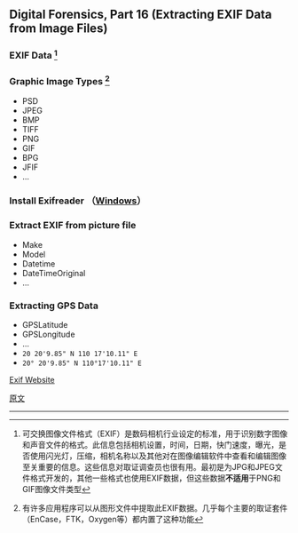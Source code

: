 ## Digital Forensics, Part 16 (Extracting EXIF Data from Image Files)

### EXIF Data [^1]

### Graphic Image Types [^2]

- PSD
- JPEG
- BMP
- TIFF
- PNG
- GIF
- BPG
- JFIF
- ...

### Install Exifreader （[Windows](http://www.takenet.or.jp/~ryuuji/minisoft/exifread/english/)）

### Extract EXIF from picture  file

- Make
- Model
- Datetime
- DateTimeOriginal
- ...

### Extracting GPS Data

- GPSLatitude
- GPSLongitude
- ...
- `20 20'9.85" N 110 17'10.11" E`
- `20° 20'9.85" N 110°17'10.11" E`

[Exif Website](https://exif.tuchong.com/)



[原文](https://null-byte.wonderhowto.com/how-to/hack-like-pro-digital-forensics-for-aspiring-hacker-part-16-extracting-exif-data-from-image-files-0170128/)

---

[^1]: 可交换图像文件格式（EXIF）是数码相机行业设定的标准，用于识别数字图像和声音文件的格式。此信息包括相机设置，时间，日期，快门速度，曝光，是否使用闪光灯，压缩，相机名称以及其他对在图像编辑软件中查看和编辑图像至关重要的信息。这些信息对取证调查员也很有用。最初是为JPG和JPEG文件格式开发的，其他一些格式也使用EXIF数据，但这些数据**不适用**于PNG和GIF图像文件类型
[^2]: 有许多应用程序可以从图形文件中提取此EXIF数据。几乎每个主要的取证套件（EnCase，FTK，Oxygen等）都内置了这种功能
